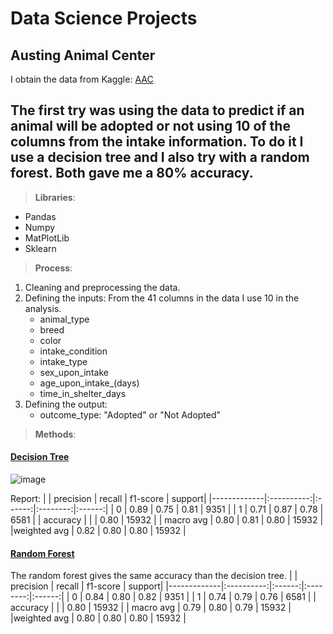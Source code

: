 # Data Science Projects

## Austing Animal Center

I obtain the data from Kaggle: [AAC](https://www.kaggle.com/datasets/aaronschlegel/austin-animal-center-shelter-intakes-and-outcomes?select=aac_intakes_outcomes.csv)

## The first try was using the data to predict if an animal will be adopted or not using 10 of the columns from the intake information. To do it I use a decision tree and I also try with a random forest. Both gave me a 80% accuracy.

>__Libraries__:
  * Pandas
  * Numpy
  * MatPlotLib
  * Sklearn
  
>**Process**: 
  1. Cleaning and preprocessing the data.
  2. Defining the inputs: From the 41 columns in the data I use 10 in the analysis.
      * animal_type
      * breed
      * color
      * intake_condition
      * intake_type
      * sex_upon_intake
      * age_upon_intake_(days)
      * time_in_shelter_days
  3. Defining the output: 
      * outcome_type: "Adopted" or "Not Adopted"
 
> **Methods**:

#### [Decision Tree](https://github.com/Sandritahm/DSProjects/blob/d59baabd64b287718d22c532636031606dfe6ae0/Austing%20Animal%20Center-Decision%20Tree-Final.ipynb)
![image](https://user-images.githubusercontent.com/92321983/185189607-dc595577-0158-4733-9915-68d5d6ad03b7.png)

Report:
|             | precision  | recall | f1-score | support|
|-------------|:----------:|:------:|:--------:|:------:|
|           0 |     0.89   |  0.75  |   0.81   |  9351  |
|           1 |     0.71   |  0.87  |   0.78   |  6581  |
|    accuracy |            |        |   0.80   | 15932  |
|   macro avg |     0.80   |  0.81  |   0.80   | 15932  |
|weighted avg |     0.82   |  0.80  |   0.80   | 15932  |




#### [Random Forest](https://github.com/Sandritahm/DSProjects/blob/d59baabd64b287718d22c532636031606dfe6ae0/Austing%20Animal%20Center-Random%20Forest.ipynb)
The random forest gives the same accuracy than the decision tree.
|             | precision  | recall | f1-score | support|
|-------------|:----------:|:------:|:--------:|:------:|
|           0 |     0.84   |  0.80  |   0.82   |  9351  |
|           1 |     0.74   |  0.79  |   0.76   |  6581  |
|    accuracy |            |        |   0.80   | 15932  |
|   macro avg |     0.79   |  0.80  |   0.79   | 15932  |
|weighted avg |     0.80   |  0.80  |   0.80   | 15932  |


